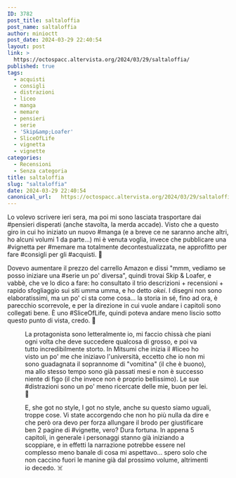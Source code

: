 ```yaml
---
ID: 3782
post_title: saltaloffia
post_name: saltaloffia
author: minioctt
post_date: 2024-03-29 22:40:54
layout: post
link: >
  https://octospacc.altervista.org/2024/03/29/saltaloffia/
published: true
tags:
  - acquisti
  - consigli
  - distrazioni
  - liceo
  - manga
  - memare
  - pensieri
  - serie
  - 'Skip&amp;Loafer'
  - SliceOfLife
  - vignetta
  - vignette
categories:
  - Recensioni
  - Senza categoria
title: saltaloffia
slug: "saltaloffia"
date: 2024-03-29 22:40:54
canonical_url:   https://octospacc.altervista.org/2024/03/29/saltaloffia/
---
```

<!-- wp:paragraph -->
<p markdown="1">Lo volevo scrivere ieri sera, ma poi mi sono lasciata trasportare dai #pensieri disperati (anche stavolta, la merda accade). Visto che a questo giro in cui ho iniziato un nuovo #manga (e a breve ce ne saranno anche altri, ho alcuni volumi 1 da parte...) mi è venuta voglia, invece che pubblicare una #vignetta per #memare ma totalmente decontestualizzata, ne approfitto per fare #consigli per gli #acquisti. 💸</p>
<!-- /wp:paragraph -->

<!-- wp:paragraph -->
<p markdown="1">Dovevo aumentare il prezzo del carrello Amazon e dissi "mmm, vediamo se posso iniziare una #serie un po' diversa", quindi trovai Skip &amp; Loafer, e vabbè, che ve lo dico a fare: ho consultato il trio descrizioni + recensioni + rapido sfogliaggio sui siti umma umma, e ho detto <em>okei</em>. I disegni non sono elaboratissimi, ma un po' ci sta come cosa... la storia in sé, fino ad ora, è parecchio scorrevole, e per la direzione in cui vuole andare i capitoli sono collegati bene. È uno #SliceOfLife, quindi poteva andare meno liscio sotto questo punto di vista, credo. 🧻</p>
<!-- /wp:paragraph -->

<!-- wp:paragraph -->
<p markdown="1"></p>
<!-- /wp:paragraph -->

<!-- wp:image {"id":3786,"sizeSlug":"large","linkDestination":"none"} -->
<figure class="wp-block-image size-large"><img src="https://octospacc.github.io/microblog-mirror/assets/uploads/2024/03/image_editor_output_image1101499728-17117447061355891818781184089003-960x1346.jpg" alt="" class="wp-image-3786"/><figcaption class="wp-element-caption">La protagonista sono letteralmente io, mi faccio chissà che piani ogni volta che deve succedere qualcosa di grosso, e poi va tutto incredibilmente storto. In Mitsumi che inizia il #liceo ho visto un po' me che iniziavo l'università, eccetto che io non mi sono guadagnata il soprannome di "vomitina" (il che è buono), ma allo stesso tempo sono già passati mesi e non è successo niente di figo (il che invece non è proprio bellissimo). Le sue #distrazioni sono un po' meno ricercate delle mie, buon per lei. 🗿</figcaption></figure>
<!-- /wp:image -->

<!-- wp:paragraph -->
<p markdown="1"></p>
<!-- /wp:paragraph -->

<!-- wp:image {"id":3790,"sizeSlug":"large"} -->
<figure class="wp-block-image size-large"><img src="https://octospacc.github.io/microblog-mirror/assets/uploads/2024/03/image_editor_output_image327918005-17117454001242847783510461773205-960x769.jpg" alt="" class="wp-image-3790"/><figcaption class="wp-element-caption">E, she got no style, I got no style, anche su questo siamo uguali, troppe cose. Vi state accorgendo che non ho più nulla da dire e che però ora devo per forza allungare il brodo per giustificare ben 2 pagine di #vignette, vero? Dura fortuna. In appena 5 capitoli, in generale i personaggi stanno già iniziando a scoppiare, e in effetti la narrazione potrebbe essere nel complesso meno banale di cosa mi aspettavo... spero solo che non caccino fuori le manine già dal prossimo volume, altrimenti io decedo. ☠️</figcaption></figure>
<!-- /wp:image -->